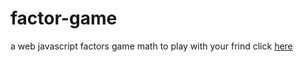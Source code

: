 # factor-game
a web javascript factors game math
to play with your frind click <a href='https://tahabornoosh.github.io/factor-game/player-player/'>here</a>

